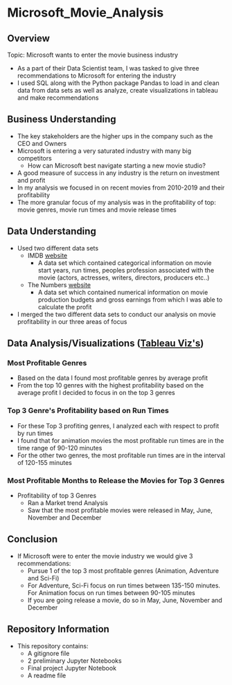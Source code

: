 # Microsoft_Movie_Analysis
## Overview
Topic: Microsoft wants to enter the movie business industry
- As a part of their Data Scientist team, I was tasked to give three recommendations to Microsoft for entering the industry 
- I used SQL along with the Python package Pandas to load in and clean data from data sets as well as analyze, create visualizations in tableau and make recommendations
## Business Understanding
- The key stakeholders are the higher ups in the company such as the CEO and Owners
- Microsoft is entering a very saturated industry with many big competitors
   - How can Microsoft best navigate starting a new movie studio?
- A good measure of success in any industry is the return on investment and profit
- In my analysis we focused in on recent movies from 2010-2019 and their profitability
- The more granular focus of my analysis was in the profitability of top: movie genres, movie run times and movie release times
## Data Understanding
- Used two different data sets
  - IMDB [website](https://www.imdb.com/)
    -   A data set which contained categorical information on movie start years, run times, peoples profession associated with the movie (actors, actresses, writers, directors, producers etc..)
  -  The Numbers [website](https://www.the-numbers.com/)
     -  A data set which contained numerical information on movie production budgets and gross earnings from which I was able to calculate the profit
 -  I merged the two different data sets to conduct our analysis on movie profitability in our three areas of focus
## Data Analysis/Visualizations ([Tableau Viz's](https://public.tableau.com/views/MicrosoftMovieAnalysis/GenresandProfit?:language=en-US&:display_count=n&:origin=viz_share_link))
### Most Profitable Genres
 - Based on the data I found most profitable genres by average profit
 - From the top 10 genres with the highest profitability based on the average profit I decided to focus in on the top 3 genres
### Top 3 Genre's Profitability based on Run Times 
- For these Top 3 profiting genres, I analyzed each with respect to profit by run times
- I found that for animation movies the most profitable run times are in the time range of 90-120 minutes
- For the other two genres, the most profitable run times are in the interval of 120-155 minutes
### Most Profitable Months to Release the Movies for Top 3 Genres 
- Profitability of top 3 Genres
  - Ran a Market trend Analysis
  - Saw that the most profitable movies were released in May, June, November and December
## Conclusion
- If Microsoft were to enter the movie industry we would give 3 recommendations:
   - Pursue 1 of the top 3 most profitable genres (Animation, Adventure and Sci-Fi)
   - For Adventure, Sci-Fi focus on run times between 135-150 minutes. For Animation focus on run times between 90-105 minutes
   - If you are going release a movie, do so in May, June, November and December
 ## Repository Information
 - This repository contains:
   - A gitignore file
   - 2 preliminary Jupyter Notebooks
   - Final project Jupyter Notebook
   - A readme file
